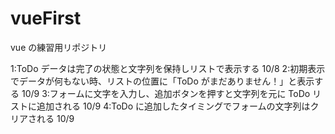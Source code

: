 # vueFirst

vue の練習用リポジトリ

1:ToDo データは完了の状態と文字列を保持しリストで表示する 10/8
2:初期表示でデータが何もない時、リストの位置に「ToDo がまだありません！」と表示する 10/9
3:フォームに文字を入力し、追加ボタンを押すと文字列を元に ToDo リストに追加される 10/9
4:ToDo に追加したタイミングでフォームの文字列はクリアされる 10/9
